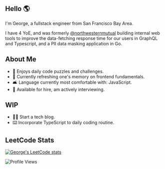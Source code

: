 ## Hello 🌎

I'm George, a fullstack engineer from San Francisco Bay Area. 

I have 4 YoE, and was formerly [@northwesternmutual](https://github.com/northwesternmutual) building internal web tools to improve the data-fetching response time for our users in GraphQL and Typescript, and a PII data masking application in Go.

## About Me

- 🧩 Enjoys daily code puzzles and challenges.
- 🧠 Currently refreshing one's memory on frontend fundamentals.
- 🛋 Language currently most comfortable with: JavaScript.
- 👔 Available for hire, am actively interviewing.

## WIP

- ✍🏻 Start a tech blog.
- ⌨️ Incorporate TypeScript to daily coding routine.

## LeetCode Stats
[![George's LeetCode stats](https://leetcode-stats-six.vercel.app/?username=gevu0ng&theme=dark)](https://github.com/KnlnKS/leetcode-stats)

![Profile Views](https://komarev.com/ghpvc/?username=gevuong)
